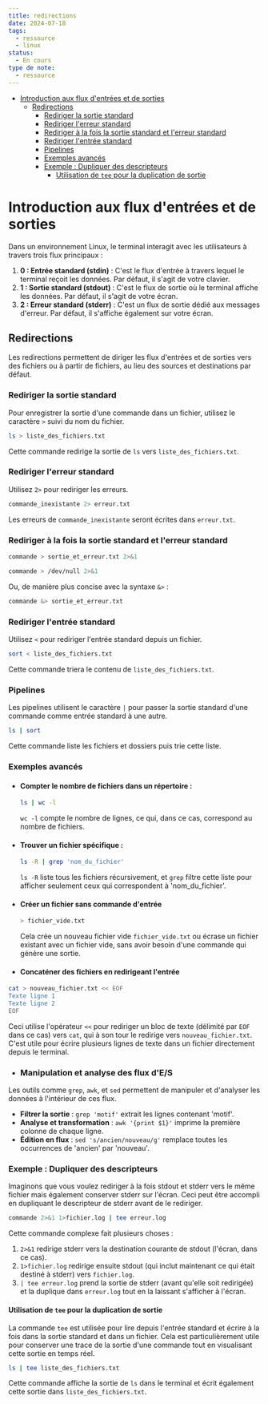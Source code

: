 ```yaml
---
title: redirections
date: 2024-07-18
tags:
  - ressource
  - linux
status:
  - En cours
type de note:
  - ressource
---
```


- [Introduction aux flux d'entrées et de sorties](#introduction-aux-flux-dentrées-et-de-sorties)
  - [Redirections](#redirections)
    - [Rediriger la sortie standard](#rediriger-la-sortie-standard)
    - [Rediriger l'erreur standard](#rediriger-lerreur-standard)
    - [Rediriger à la fois la sortie standard et l'erreur standard](#rediriger-à-la-fois-la-sortie-standard-et-lerreur-standard)
    - [Rediriger l'entrée standard](#rediriger-lentrée-standard)
    - [Pipelines](#pipelines)
    - [Exemples avancés](#exemples-avancés)
    - [Exemple : Dupliquer des descripteurs](#exemple--dupliquer-des-descripteurs)
      - [Utilisation de `tee` pour la duplication de sortie](#utilisation-de-tee-pour-la-duplication-de-sortie)


# Introduction aux flux d'entrées et de sorties

Dans un environnement Linux, le terminal interagit avec les utilisateurs à travers trois flux principaux :

1. **0 : Entrée standard (stdin)** : C'est le flux d'entrée à travers lequel le terminal reçoit les données. Par défaut, il s'agit de votre clavier.
2. **1 : Sortie standard (stdout)** : C'est le flux de sortie où le terminal affiche les données. Par défaut, il s'agit de votre écran.
3. **2 : Erreur standard (stderr)** : C'est un flux de sortie dédié aux messages d'erreur. Par défaut, il s'affiche également sur votre écran.

## Redirections

Les redirections permettent de diriger les flux d'entrées et de sorties vers des fichiers ou à partir de fichiers, au lieu des sources et destinations par défaut.

### Rediriger la sortie standard

Pour enregistrer la sortie d'une commande dans un fichier, utilisez le caractère `>` suivi du nom du fichier.

```bash
ls > liste_des_fichiers.txt
```

Cette commande redirige la sortie de `ls` vers `liste_des_fichiers.txt`.

### Rediriger l'erreur standard

Utilisez `2>` pour rediriger les erreurs.

```bash
commande_inexistante 2> erreur.txt
```

Les erreurs de `commande_inexistante` seront écrites dans `erreur.txt`.

### Rediriger à la fois la sortie standard et l'erreur standard

```bash
commande > sortie_et_erreur.txt 2>&1
```
```bash
commande > /dev/null 2>&1
```

Ou, de manière plus concise avec la syntaxe `&>` :

```bash
commande &> sortie_et_erreur.txt
```

### Rediriger l'entrée standard

Utilisez `<` pour rediriger l'entrée standard depuis un fichier.

```bash
sort < liste_des_fichiers.txt
```

Cette commande triera le contenu de `liste_des_fichiers.txt`.

### Pipelines

Les pipelines utilisent le caractère `|` pour passer la sortie standard d'une commande comme entrée standard à une autre.

```bash
ls | sort
```

Cette commande liste les fichiers et dossiers puis trie cette liste.

### Exemples avancés

- #### **Compter le nombre de fichiers dans un répertoire** :

  ```bash
  ls | wc -l
  ```

  `wc -l` compte le nombre de lignes, ce qui, dans ce cas, correspond au nombre de fichiers.

- #### **Trouver un fichier spécifique** :

  ```bash
  ls -R | grep 'nom_du_fichier'
  ```

  `ls -R` liste tous les fichiers récursivement, et `grep` filtre cette liste pour afficher seulement ceux qui correspondent à 'nom_du_fichier'.

- #### Créer un fichier sans commande d'entrée

    ```bash
    > fichier_vide.txt
    ```

    Cela crée un nouveau fichier vide `fichier_vide.txt` ou écrase un fichier existant avec un fichier vide, sans avoir besoin d'une commande qui génère une sortie.

- #### Concaténer des fichiers en redirigeant l'entrée

```bash
cat > nouveau_fichier.txt << EOF
Texte ligne 1
Texte ligne 2
EOF
```
    

Ceci utilise l'opérateur `<<` pour rediriger un bloc de texte (délimité par `EOF` dans ce cas) vers `cat`, qui à son tour le redirige vers `nouveau_fichier.txt`. C'est utile pour écrire plusieurs lignes de texte dans un fichier directement depuis le terminal.

- ### Manipulation et analyse des flux d'E/S

Les outils comme `grep`, `awk`, et `sed` permettent de manipuler et d'analyser les données à l'intérieur de ces flux.

- **Filtrer la sortie** : `grep 'motif'` extrait les lignes contenant 'motif'.
- **Analyse et transformation** : `awk '{print $1}'` imprime la première colonne de chaque ligne.
- **Édition en flux** : `sed 's/ancien/nouveau/g'` remplace toutes les occurrences de 'ancien' par 'nouveau'.


### Exemple : Dupliquer des descripteurs

Imaginons que vous voulez rediriger à la fois stdout et stderr vers le même fichier mais également conserver stderr sur l'écran. Ceci peut être accompli en dupliquant le descripteur de stderr avant de le rediriger.

```bash
commande 2>&1 1>fichier.log | tee erreur.log
```

Cette commande complexe fait plusieurs choses :
1. `2>&1` redirige stderr vers la destination courante de stdout (l'écran, dans ce cas).
2. `1>fichier.log` redirige ensuite stdout (qui inclut maintenant ce qui était destiné à stderr) vers `fichier.log`.
3. `| tee erreur.log` prend la sortie de stderr (avant qu'elle soit redirigée) et la duplique dans `erreur.log` tout en la laissant s'afficher à l'écran.

#### Utilisation de `tee` pour la duplication de sortie

La commande `tee` est utilisée pour lire depuis l'entrée standard et écrire à la fois dans la sortie standard et dans un fichier. Cela est particulièrement utile pour conserver une trace de la sortie d'une commande tout en visualisant cette sortie en temps réel.

```bash
ls | tee liste_des_fichiers.txt
```

Cette commande affiche la sortie de `ls` dans le terminal et écrit également cette sortie dans `liste_des_fichiers.txt`.